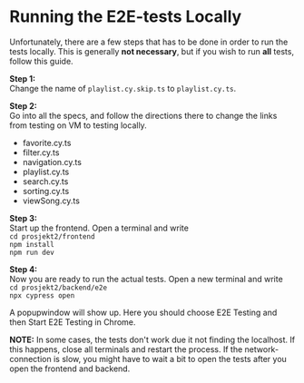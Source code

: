# Running the E2E-tests Locally

Unfortunately, there are a few steps that has to be done in order to run the tests locally. This is generally **not necessary**, but if you wish to run **all** tests, follow this guide.

**Step 1:**  
Change the name of `playlist.cy.skip.ts` to `playlist.cy.ts`.

**Step 2:**  
Go into all the specs, and follow the directions there to change the links from testing on VM to testing locally.

- favorite.cy.ts
- filter.cy.ts
- navigation.cy.ts
- playlist.cy.ts
- search.cy.ts
- sorting.cy.ts
- viewSong.cy.ts

**Step 3:**  
Start up the frontend. Open a terminal and write  
`cd prosjekt2/frontend`  
`npm install`  
`npm run dev`

**Step 4:**  
Now you are ready to run the actual tests. Open a new terminal and write  
`cd prosjekt2/backend/e2e`  
`npx cypress open`

A popupwindow will show up. Here you should choose E2E Testing and then Start E2E Testing in Chrome.

**NOTE:** In some cases, the tests don't work due it not finding the localhost. If this happens, close all terminals and restart the process. If the network-connection is slow, you might have to wait a bit to open the tests after you open the frontend and backend.
